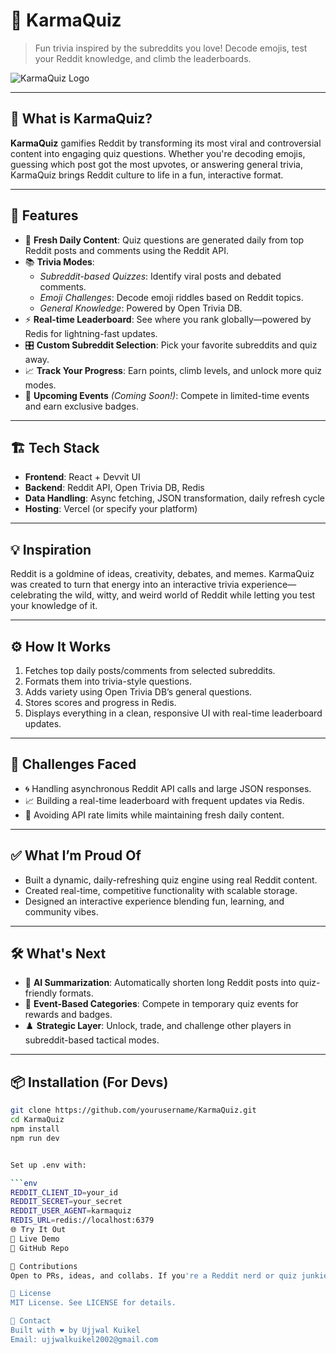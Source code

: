 # 🎯 KarmaQuiz

> Fun trivia inspired by the subreddits you love! Decode emojis, test your Reddit knowledge, and climb the leaderboards.

![KarmaQuiz Logo](https://your-image-link.com) <!-- Optional logo/banner -->

---

## 🧠 What is KarmaQuiz?

**KarmaQuiz** gamifies Reddit by transforming its most viral and controversial content into engaging quiz questions. Whether you're decoding emojis, guessing which post got the most upvotes, or answering general trivia, KarmaQuiz brings Reddit culture to life in a fun, interactive format.

---

## 🚀 Features

- 🔄 **Fresh Daily Content**: Quiz questions are generated daily from top Reddit posts and comments using the Reddit API.
- 📚 **Trivia Modes**:
  - *Subreddit-based Quizzes*: Identify viral posts and debated comments.
  - *Emoji Challenges*: Decode emoji riddles based on Reddit topics.
  - *General Knowledge*: Powered by Open Trivia DB.
- ⚡ **Real-time Leaderboard**: See where you rank globally—powered by Redis for lightning-fast updates.
- 🎛️ **Custom Subreddit Selection**: Pick your favorite subreddits and quiz away.
- 📈 **Track Your Progress**: Earn points, climb levels, and unlock more quiz modes.
- 🎲 **Upcoming Events** *(Coming Soon!)*: Compete in limited-time events and earn exclusive badges.

---

## 🏗️ Tech Stack

- **Frontend**: React + Devvit UI
- **Backend**: Reddit API, Open Trivia DB, Redis
- **Data Handling**: Async fetching, JSON transformation, daily refresh cycle
- **Hosting**: Vercel (or specify your platform)

---

## 💡 Inspiration

Reddit is a goldmine of ideas, creativity, debates, and memes. KarmaQuiz was created to turn that energy into an interactive trivia experience—celebrating the wild, witty, and weird world of Reddit while letting you test your knowledge of it.

---

## ⚙️ How It Works

1. Fetches top daily posts/comments from selected subreddits.
2. Formats them into trivia-style questions.
3. Adds variety using Open Trivia DB’s general questions.
4. Stores scores and progress in Redis.
5. Displays everything in a clean, responsive UI with real-time leaderboard updates.

---

## 🧪 Challenges Faced

- 🌀 Handling asynchronous Reddit API calls and large JSON responses.
- 📈 Building a real-time leaderboard with frequent updates via Redis.
- 🚦 Avoiding API rate limits while maintaining fresh daily content.

---

## ✅ What I’m Proud Of

- Built a dynamic, daily-refreshing quiz engine using real Reddit content.
- Created real-time, competitive functionality with scalable storage.
- Designed an interactive experience blending fun, learning, and community vibes.

---

## 🛠️ What's Next

- 🤖 **AI Summarization**: Automatically shorten long Reddit posts into quiz-friendly formats.
- 🏅 **Event-Based Categories**: Compete in temporary quiz events for rewards and badges.
- ♟️ **Strategic Layer**: Unlock, trade, and challenge other players in subreddit-based tactical modes.

---

## 📦 Installation (For Devs)

```bash
git clone https://github.com/yourusername/KarmaQuiz.git
cd KarmaQuiz
npm install
npm run dev


Set up .env with:

```env
REDDIT_CLIENT_ID=your_id
REDDIT_SECRET=your_secret
REDDIT_USER_AGENT=karmaquiz
REDIS_URL=redis://localhost:6379
🌐 Try It Out
🔗 Live Demo
📁 GitHub Repo

🤝 Contributions
Open to PRs, ideas, and collabs. If you're a Reddit nerd or quiz junkie, let’s connect!

📜 License
MIT License. See LICENSE for details.

💬 Contact
Built with ❤️ by Ujjwal Kuikel
Email: ujjwalkuikel2002@gmail.com
